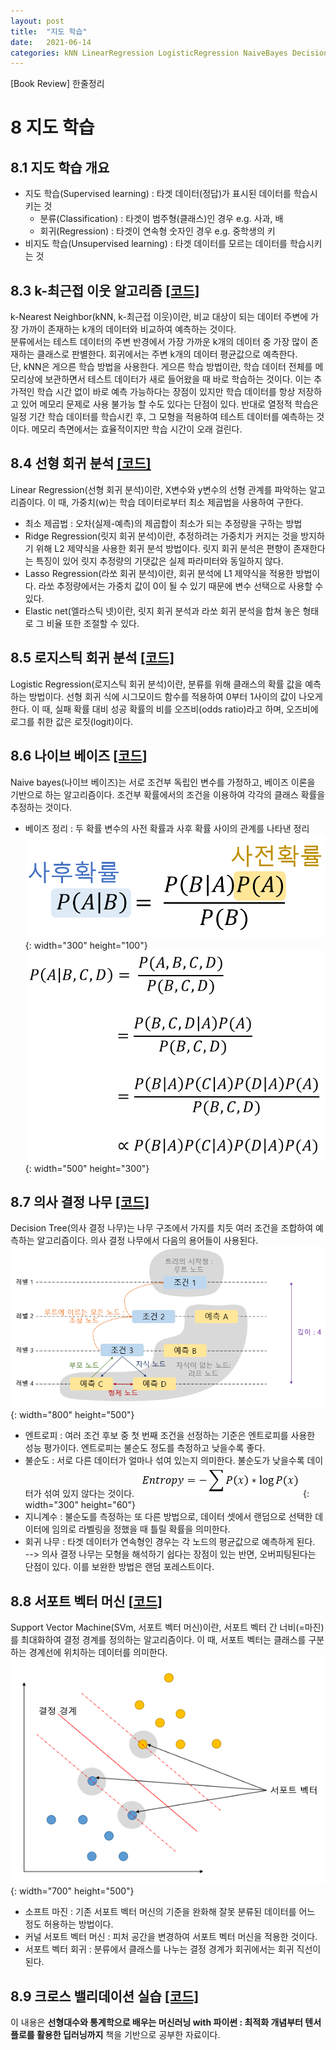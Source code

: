 ```yaml
---
layout: post
title:  "지도 학습"
date:   2021-06-14
categories: kNN LinearRegression LogisticRegression NaiveBayes DecisionTree SVM
---
```

[Book Review] 한줄정리

# 8 지도 학습

## 8.1 지도 학습 개요
- 지도 학습(Supervised learning) : 타겟 데이터(정답)가 표시된 데이터를 학습시키는 것
    - 분류(Classification) : 타겟이 범주형(클래스)인 경우      e.g. 사과, 배
    - 회귀(Regression) : 타겟이 연속형 숫자인 경우            e.g. 중학생의 키
- 비지도 학습(Unsupervised learning) : 타겟 데이터를 모르는 데이터를 학습시키는 것

## 8.3 k-최근접 이웃 알고리즘 [\[코드\]](https://github.com/mmminji/ML-DL-STUDY/blob/master/선형대수와%20통계학으로%20배우는%20머신러닝%20with%20파이썬/8.3.kNN.py)
k-Nearest Neighbor(kNN, k-최근접 이웃)이란, 비교 대상이 되는 데이터 주변에 가장 가까이 존재하는 k개의 데이터와 비교하여 예측하는 것이다.  
분류에서는 테스트 데이터의 주변 반경에서 가장 가까운 k개의 데이터 중 가장 많이 존재하는 클래스로 판별한다. 회귀에서는 주변 k개의 데이터 평균값으로 예측한다.  
단, kNN은 게으른 학습 방법을 사용한다. 게으른 학습 방법이란, 학습 데이터 전체를 메모리상에 보관하면서 테스트 데이터가 새로 들어왔을 때 바로 학습하는 것이다. 이는 추가적인 학습 시간 없이 바로 예측 가능하다는 장점이 있지만 학습 데이터를 항상 저장하고 있어 메모리 문제로 사용 불가능 할 수도 있다는 단점이 있다. 반대로 열정적 학습은 일정 기간 학습 데이터를 학습시킨 후, 그 모형을 적용하여 테스트 데이터를 예측하는 것이다. 메모리 측면에서는 효율적이지만 학습 시간이 오래 걸린다.

## 8.4 선형 회귀 분석 [\[코드\]](https://github.com/mmminji/ML-DL-STUDY/blob/master/선형대수와%20통계학으로%20배우는%20머신러닝%20with%20파이썬/8.4.LinearRegression.py)
Linear Regression(선형 회귀 분석)이란, X변수와 y변수의 선형 관계를 파악하는 알고리즘이다. 이 때, 가중치(w)는 학습 데이터로부터 최소 제곱법을 사용하여 구한다. 
- 최소 제곱법 : 오차(실제-예측)의 제곱합이 최소가 되는 추정량을 구하는 방법  
- Ridge Regression(릿지 회귀 분석)이란, 추정하려는 가중치가 커지는 것을 방지하기 위해 L2 제약식을 사용한 회귀 분석 방법이다. 릿지 회귀 분석은 편향이 존재한다는 특징이 있어 릿지 추정량의 기댓값은 실제 파라미터와 동일하지 않다.  
- Lasso Regression(라쏘 회귀 분석)이란, 회귀 분석에 L1 제약식을 적용한 방법이다. 라쏘 추정량에서는 가중치 값이 0이 될 수 있기 때문에 변수 선택으로 사용할 수 있다.  
- Elastic net(엘라스틱 넷)이란, 릿지 회귀 분석과 라쏘 회귀 분석을 합쳐 놓은 형태로 그 비율 또한 조절할 수 있다.

## 8.5 로지스틱 회귀 분석 [\[코드\]](https://github.com/mmminji/ML-DL-STUDY/blob/master/선형대수와%20통계학으로%20배우는%20머신러닝%20with%20파이썬/8.5.LogisticRegression.py)
Logistic Regression(로지스틱 회귀 분석)이란, 분류를 위해 클래스의 확률 값을 예측하는 방법이다. 선형 회귀 식에 시그모이드 함수를 적용하여 0부터 1사이의 값이 나오게 한다. 이 때, 실패 확률 대비 성공 확률의 비를 오즈비(odds ratio)라고 하며, 오즈비에 로그를 취한 값은 로짓(logit)이다. 

## 8.6 나이브 베이즈 [\[코드\]](https://github.com/mmminji/ML-DL-STUDY/blob/master/선형대수와%20통계학으로%20배우는%20머신러닝%20with%20파이썬/8.6.NaiveBayes.py)
Naive bayes(나이브 베이즈)는 서로 조건부 독립인 변수를 가정하고, 베이즈 이론을 기반으로 하는 알고리즘이다. 조건부 확률에서의 조건을 이용하여 각각의 클래스 확률을 추정하는 것이다. 
- 베이즈 정리 : 두 확률 변수의 사전 확률과 사후 확률 사이의 관계를 나타낸 정리  
![](https://github.com/mmminji/mmminji.github.io/blob/main/assets/post_pics/8.6-Bayes.PNG?raw=true){: width="300" height="100"}  
![](https://github.com/mmminji/mmminji.github.io/blob/main/assets/post_pics/8.6-Naive_bayes.PNG?raw=true){: width="500" height="300"}

## 8.7 의사 결정 나무 [\[코드\]](https://github.com/mmminji/ML-DL-STUDY/blob/master/선형대수와%20통계학으로%20배우는%20머신러닝%20with%20파이썬/8.7.DecisionTree.py)
Decision Tree(의사 결정 나무)는 나무 구조에서 가지를 치듯 여러 조건을 조합하여 예측하는 알고리즘이다. 의사 결정 나무에서 다음의 용어들이 사용된다.  
![](https://github.com/mmminji/mmminji.github.io/blob/main/assets/post_pics/8.7-tree.PNG?raw=true){: width="800" height="500"}  
- 엔트로피 : 여러 조건 후보 중 첫 번째 조건을 선정하는 기준은 엔트로피를 사용한 성능 평가이다. 엔트로피는 불순도 정도를 측정하고 낮을수록 좋다.
- 불순도 : 서로 다른 데이터가 얼마나 섞여 있는지 의미한다. 불순도가 낮을수록 데이터가 섞여 있지 않다는 것이다.
![](https://github.com/mmminji/mmminji.github.io/blob/main/assets/post_pics/8.7-entropy.PNG?raw=true){: width="300" height="60"}
- 지니계수 : 불순도를 측정하는 또 다른 방법으로, 데이터 셋에서 랜덤으로 선택한 데이터에 임의로 라벨링을 정했을 때 틀릴 확률을 의미한다.  
- 회귀 나무 : 타겟 데이터가 연속형인 경우는 각 노드의 평균값으로 예측하게 된다.  
--> 의사 결정 나무는 모형을 해석하기 쉽다는 장점이 있는 반면, 오버피팅된다는 단점이 있다. 이를 보완한 방법은 랜덤 포레스트이다.

## 8.8 서포트 벡터 머신 [\[코드\]](https://github.com/mmminji/ML-DL-STUDY/blob/master/선형대수와%20통계학으로%20배우는%20머신러닝%20with%20파이썬/8.8.SupportVectorMachine.py)
Support Vector Machine(SVm, 서포트 벡터 머신)이란, 서포트 벡터 간 너비(=마진)를 최대화하여 결정 경계를 정의하는 알고리즘이다. 이 때, 서포트 벡터는 클래스를 구분하는 경계선에 위치하는 데이터를 의미한다.  
![](https://github.com/mmminji/mmminji.github.io/blob/main/assets/post_pics/8.8-svm.PNG?raw=true){: width="700" height="500"}
- 소프트 마진 : 기존 서포트 벡터 머신의 기준을 완화해 잘못 분류된 데이터를 어느 정도 허용하는 방법이다.
- 커널 서포트 벡터 머신 : 피처 공간을 변경하여 서포트 벡터 머신을 적용한 것이다.
- 서포트 벡터 회귀 : 분류에서 클래스를 나누는 결정 경계가 회귀에서는 회귀 직선이 된다.

## 8.9 크로스 밸리데이션 실습 [\[코드\]](https://github.com/mmminji/ML-DL-STUDY/blob/master/선형대수와%20통계학으로%20배우는%20머신러닝%20with%20파이썬/8.9.CrossValidation.py)


이 내용은 **선형대수와 통계학으로 배우는 머신러닝 with 파이썬 : 최적화 개념부터 텐서플로를 활용한 딥러닝까지** 책을 기반으로 공부한 자료이다.
